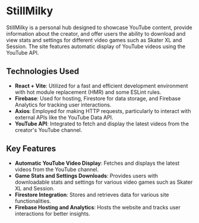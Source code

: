 # StillMilky

StillMilky is a personal hub designed to showcase YouTube content, provide information about the creator, and offer users the ability to download and view stats and settings for different video games such as Skater XL and Session. The site features automatic display of YouTube videos using the YouTube API.

## Technologies Used

- **React + Vite**: Utilized for a fast and efficient development environment with hot module replacement (HMR) and some ESLint rules.
- **Firebase**: Used for hosting, Firestore for data storage, and Firebase Analytics for tracking user interactions.
- **Axios**: Employed for making HTTP requests, particularly to interact with external APIs like the YouTube Data API.
- **YouTube API**: Integrated to fetch and display the latest videos from the creator's YouTube channel.

## Key Features

- **Automatic YouTube Video Display**: Fetches and displays the latest videos from the YouTube channel.
- **Game Stats and Settings Downloads**: Provides users with downloadable stats and settings for various video games such as Skater XL and Session.
- **Firestore Integration**: Stores and retrieves data for various site functionalities.
- **Firebase Hosting and Analytics**: Hosts the website and tracks user interactions for better insights.
